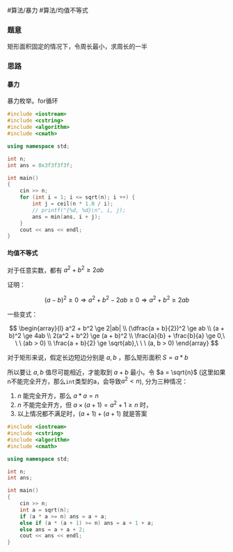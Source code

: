 #算法/暴力 #算法/均值不等式

### 题意
矩形面积固定的情况下，令周长最小，求周长的一半

### 思路
#### 暴力
暴力枚举。for循环

```cpp
#include <iostream>
#include <cstring>
#include <algorithm>
#include <cmath>

using namespace std;

int n;
int ans = 0x3f3f3f3f;

int main()
{
    cin >> n;
    for (int i = 1; i <= sqrt(n); i ++) {
        int j = ceil(n * 1.0 / i);
        // printf("{%d, %d}\n", i, j);
        ans = min(ans, i + j);
    }
    cout << ans << endl;
}
```

#### 均值不等式
对于任意实数，都有 $a^2 + b^2 \ge 2ab$

证明：

$$
(a - b)^2 \ge 0 \Rightarrow a^2 + b^2 - 2ab \ge 0 \Rightarrow a^2 + b^2 \ge 2ab
$$

一些变式： 

$$
\begin{array}{l}
a^2 + b^2 \ge 2|ab| \\
(\dfrac{a + b}{2})^2 \ge ab \\
(a + b)^2 \ge 4ab \\
2(a^2 + b^2) \ge (a + b)^2 \\
\frac{a}{b} + \frac{b}{a} \ge 0,\ \ \ (ab > 0) \\
\frac{a + b}{2} \ge \sqrt{ab},\ \ \ (a, b > 0)
\end{array}
$$

对于矩形来说，假定长边短边分别是 $a, b$ ，那么矩形面积 $S = a * b$

所以要让 $a, b$ 值尽可能相近，才能取到 $a + b$ 最小。令 $a = \sqrt{n}$ (这里如果n不能完全开方，那么`int`类型的a，会导致$a^2 < n$), 分为三种情况：
1. $n$ 能完全开方，那么 $a * a = n$
2. $n$ 不能完全开方，但 $a \times (a + 1) = a^2 + 1 \ge n$ 时，
3. 以上情况都不满足时，$(a + 1) + (a + 1)$ 就是答案

```cpp
#include <iostream>
#include <cstring>
#include <algorithm>
#include <cmath>

using namespace std;

int n;
int ans;

int main()
{
    cin >> n;
    int a = sqrt(n);
    if (a * a >= n) ans = a + a;
    else if (a * (a + 1) >= n) ans = a + 1 + a;
    else ans = a + a + 2;
    cout << ans << endl;
}
```